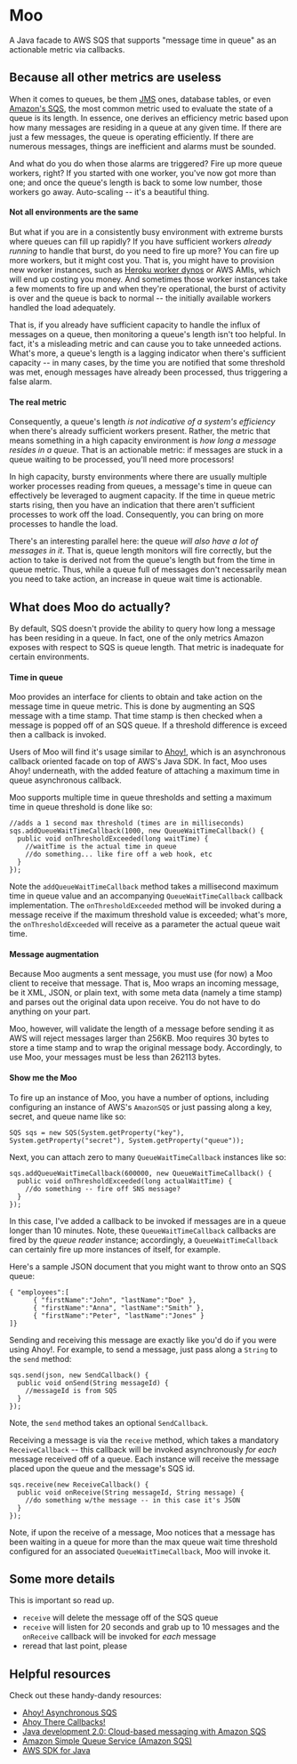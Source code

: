 # Moo

A Java facade to AWS SQS that supports "message time in queue" as an actionable metric via callbacks.

## Because all other metrics are useless

When it comes to queues, be them [JMS](http://en.wikipedia.org/wiki/Java_Message_Service) ones, database tables, or even [Amazon's SQS](http://aws.amazon.com/sqs/), the most common metric used to evaluate the state of a queue is its length. In essence, one derives an efficiency metric based upon how many messages are residing in a queue at any given time. If there are just a few messages, the queue is operating efficiently. If there are numerous messages, things are inefficient and alarms must be sounded. 

And what do you do when those alarms are triggered? Fire up more queue workers, right? If you started with one worker, you've now got more than one; and once the queue's length is back to some low number, those workers go away. Auto-scaling -- it's a beautiful thing. 

#### Not all environments are the same

But what if you are in a consistently busy environment with extreme bursts where queues can fill up rapidly? If you have sufficient workers _already running_ to handle that burst, do you need to fire up more? You can fire up more workers, but it might cost you. That is, you might have to provision new worker instances, such as [Heroku worker dynos](https://devcenter.heroku.com/articles/dynos) or AWS AMIs, which will end up costing you money. And sometimes those worker instances take a few moments to fire up and when they're operational, the burst of activity is over and the queue is back to normal -- the initially available workers handled the load adequately. 

That is, if you already have sufficient capacity to handle the influx of messages on a queue, then monitoring a queue's length isn't too helpful. In fact, it's a misleading metric and can cause you to take unneeded actions. What's more, a queue's length is a lagging indicator when there's sufficient capacity -- in many cases, by the time you are notified that some threshold was met, enough messages have already been processed, thus triggering a false alarm.

#### The real metric

Consequently, a queue's length _is not indicative of a system's efficiency_ when there's already sufficient workers present. Rather, the metric that means something in a high capacity environment is _how long a message resides in a queue_. That is an actionable metric: if messages are stuck in a queue waiting to be processed, you'll need more processors!

In high capacity, bursty environments where there are usually multiple worker processes reading from queues, a message's time in queue can effectively be leveraged to augment capacity. If the time in queue metric starts rising, then you have an indication that there aren't sufficient processes to work off the load. Consequently, you can bring on more processes to handle the load. 

There's an interesting parallel here: the queue _will also have a lot of messages in it_. That is, queue length monitors will fire correctly, but the action to take is derived not from the queue's length but from the time in queue metric. Thus, while a queue full of messages don't necessarily mean you need to take action, an increase in queue wait time is actionable. 

## What does Moo do actually?

By default, SQS doesn't provide the ability to query how long a message has been residing in a queue. In fact, one of the only metrics Amazon exposes with respect to SQS is queue length. That metric is inadequate for certain environments. 

#### Time in queue

Moo provides an interface for clients to obtain and take action on the message time in queue metric. This is done by augmenting an SQS message with a time stamp. That time stamp is then checked when a message is popped off of an SQS queue. If a threshold difference is exceed then a callback is invoked. 

Users of Moo will find it's usage similar to [Ahoy!](https://github.com/aglover/ahoy), which is an asynchronous callback oriented facade on top of AWS's Java SDK. In fact, Moo uses Ahoy! underneath, with the added feature of attaching a maximum time in queue asynchronous callback.

Moo supports multiple time in queue thresholds and setting a maximum time in queue threshold is done like so:

```
//adds a 1 second max threshold (times are in milliseconds)
sqs.addQueueWaitTimeCallback(1000, new QueueWaitTimeCallback() {
  public void onThresholdExceeded(long waitTime) {
    //waitTime is the actual time in queue
    //do something... like fire off a web hook, etc
  }
});
```

Note the `addQueueWaitTimeCallback` method takes a millisecond maximum time in queue value and an accompanying `QueueWaitTimeCallback` callback implementation. The `onThresholdExceeded` method will be invoked during a message receive if the maximum threshold value is exceeded; what's more, the `onThresholdExceeded` will receive as a parameter the actual queue wait time.

#### Message augmentation

Because Moo augments a sent message, you must use (for now) a Moo client to receive that message. That is, Moo wraps an incoming message, be it XML, JSON, or plain text, with some meta data (namely a time stamp) and parses out the original data upon receive. You do not have to do anything on your part. 

Moo, however, will validate the length of a message before sending it as AWS will reject messages larger than 256KB. Moo requires 30 bytes to store a time stamp and to wrap the original message body. Accordingly, to use Moo, your messages must be less than 262113 bytes.

#### Show me the Moo

To fire up an instance of Moo, you have a number of options, including configuring an instance of AWS's `AmazonSQS` or just passing along a key, secret, and queue name like so:

```
SQS sqs = new SQS(System.getProperty("key"), System.getProperty("secret"), System.getProperty("queue"));
``` 

Next, you can attach zero to many `QueueWaitTimeCallback` instances like so:

```
sqs.addQueueWaitTimeCallback(600000, new QueueWaitTimeCallback() {
  public void onThresholdExceeded(long actualWaitTime) {
    //do something -- fire off SNS message?
  }
});
```

In this case, I've added a callback to be invoked if messages are in a queue longer than 10 minutes. Note, these `QueueWaitTimeCallback` callbacks are fired by the *queue reader* instance; accordingly, a `QueueWaitTimeCallback` can certainly fire up more instances of itself, for example.

Here's a sample JSON document that you might want to throw onto an SQS queue: 

```
{ "employees":[
      { "firstName":"John", "lastName":"Doe" },
      { "firstName":"Anna", "lastName":"Smith" },
      { "firstName":"Peter", "lastName":"Jones" }
]}
```

Sending and receiving this message are exactly like you'd do if you were using Ahoy!. For example, to send a message, just pass along a `String` to the `send` method:

```
sqs.send(json, new SendCallback() {
  public void onSend(String messageId) {
    //messageId is from SQS
  }
});
```

Note, the `send` method takes an optional `SendCallback`. 

Receiving a message is via the `receive` method, which takes a mandatory `ReceiveCallback` -- this callback will be invoked asynchronously _for each_ message received off of a queue. Each instance will receive the message placed upon the queue and the message's SQS id. 

```
sqs.receive(new ReceiveCallback() {
  public void onReceive(String messageId, String message) {
    //do something w/the message -- in this case it's JSON
  }
});
```

Note, if upon the receive of a message, Moo notices that a message has been waiting in a queue for more than the max queue wait time threshold configured for an associated `QueueWaitTimeCallback`, Moo will invoke it. 




## Some more details

This is important so read up. 
  * `receive` will delete the message off of the SQS queue
  * `receive` will listen for 20 seconds and grab up to 10 messages and the `onReceive` callback will be invoked for _each_ message
  * reread that last point, please

## Helpful resources

Check out these handy-dandy resources:
  * [Ahoy! Asynchronous SQS](https://github.com/aglover/ahoy)
  * [Ahoy There Callbacks!](http://thediscoblog.com/blog/2013/09/29/ahoy-there-callbacks/)
  * [Java development 2.0: Cloud-based messaging with Amazon SQS](http://www.ibm.com/developerworks/library/j-javadev2-17/)
  * [Amazon Simple Queue Service (Amazon SQS)](http://aws.amazon.com/sqs/)
  * [AWS SDK for Java](http://aws.amazon.com/sdkforjava/)